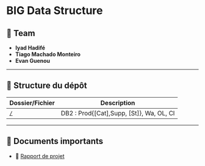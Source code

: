 # BIG Data Structure

## 👥 Team

- **Iyad Hadifé**   
- **Tiago Machado Monteiro**  
- **Evan Guenou**   

---

## 📂 Structure du dépôt

| Dossier/Fichier | Description |
|------------------|-------------|
| [`/`](./BD2.json) | DB2 : Prod{[Cat],Supp, [St]}, Wa, OL, Cl |
---

## 📘 Documents importants

- 📄 [Rapport de projet](./reports/final_report.pdf)